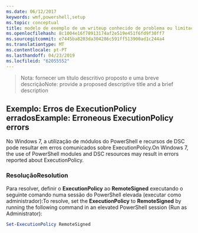 ```yaml
---
ms.date: 06/12/2017
keywords: wmf,powershell,setup
ms.topic: conceptual
title: modelo de exemplo de um writeup conhecido de problema ou limitação
ms.openlocfilehash: 8c1004e16f78913174af2e519e451f6fd9f30ff7
ms.sourcegitcommit: e7445ba8203da304286c591ff513900ad1c244a4
ms.translationtype: MT
ms.contentlocale: pt-PT
ms.lasthandoff: 04/23/2019
ms.locfileid: "62055552"
---
```

 ><span data-ttu-id="5eef7-103">Nota: fornecer um título descritivo proposto e uma breve descrição</span><span class="sxs-lookup"><span data-stu-id="5eef7-103">Note: provide a proposed descriptive title and a brief description</span></span>

## <a name="example-erroneous-executionpolicy-errors"></a><span data-ttu-id="5eef7-104">Exemplo: Erros de ExecutionPolicy errados</span><span class="sxs-lookup"><span data-stu-id="5eef7-104">Example: Erroneous ExecutionPolicy errors</span></span>
<span data-ttu-id="5eef7-105">No Windows 7, a utilização de módulos do PowerShell e recursos de DSC pode resultar em erros comunicados sobre ExecutionPolicy.</span><span class="sxs-lookup"><span data-stu-id="5eef7-105">On Windows 7, the use of PowerShell modules and DSC resources may result in errors reported about ExecutionPolicy.</span></span>

### <a name="resolution"></a><span data-ttu-id="5eef7-106">Resolução</span><span class="sxs-lookup"><span data-stu-id="5eef7-106">Resolution</span></span>

<span data-ttu-id="5eef7-107">Para resolver, definir o **ExecutionPolicy** ao **RemoteSigned** executando o seguinte comando numa sessão do PowerShell elevada (executar como administrador):</span><span class="sxs-lookup"><span data-stu-id="5eef7-107">To resolve, set the **ExecutionPolicy** to **RemoteSigned** by running the following command in an elevated PowerShell session (Run as Administrator):</span></span>

```powershell
Set-ExecutionPolicy RemoteSigned
```
